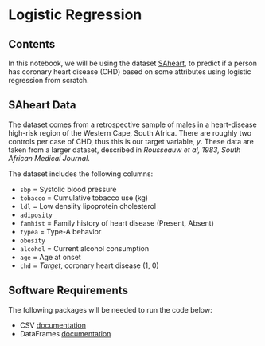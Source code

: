 # Logistic Regression
## Contents 
In this notebook, we will be using the dataset [SAheart](https://web.stanford.edu/~hastie/ElemStatLearn//datasets/SAheart.data), to predict if a person has coronary heart disease (CHD) based on some attributes using logistic regression from scratch.
## SAheart Data
The dataset comes from a retrospective sample of males in a heart-disease high-risk region of the Western Cape, South Africa. There are roughly two controls per case of CHD, thus this is our target variable, *y*. These data are taken from a larger dataset, described in  *Rousseauw et al, 1983, South African Medical Journal*. 

The dataset includes the following columns: 

* `sbp` = Systolic blood pressure
* `tobacco`	= Cumulative tobacco use (kg)
* `ldl` = Low densiity lipoprotein cholesterol
* `adiposity`
* `famhist` = Family history of heart disease (Present, Absent)
* `typea` = Type-A behavior
* `obesity`
* `alcohol` = Current alcohol consumption
* `age`	= Age at onset
* `chd` = *Target*, coronary heart disease (1, 0)

## Software Requirements
The following packages will be needed to run the code below: 

* CSV [documentation](https://csv.juliadata.org/stable/)
* DataFrames [documentation](https://dataframes.juliadata.org/stable/)
